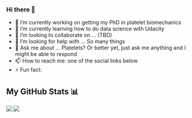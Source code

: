 ### Hi there 👋

- 🔭 I’m currently working on getting my PhD in platelet biomechanics
- 🌱 I’m currently learning how to do data science with Udacity
- 👯 I’m looking to collaborate on ... (TBD)
- 🤔 I’m looking for help with ... So many things
- 💬 Ask me about ... Platelets? Or better yet, just ask me anything and I might be able to respond
- 📫 How to reach me: one of the social links below
- ⚡ Fun fact: 

## My GitHub Stats 📊
<a href="https://github.com/anuraghazra/github-readme-stats">
  <img align="left" src="https://github-readme-stats.vercel.app/api?username=kynnemall&count_private=true&show_icons=true&theme=radical" />
</a>
<a href="https://github.com/anuraghazra/convoychat">
  <img align="center" src="https://github-readme-stats.vercel.app/api/top-langs/?username=kynnemall" />
</a>

<!--
<img align="left" width="22px" src="https://raw.githubusercontent.com/iconic/open-iconic/master/svg/globe.svg" href= "https://github.com/kynnemall">
<img align="left" width="22px" src="https://cdn.jsdelivr.net/npm/simple-icons@v3/icons/twitter.svg" href="https://twitter.com/martinplatelet"/>
<img align="left" width="22px" src="https://cdn.jsdelivr.net/npm/simple-icons@v3/icons/linkedin.svg" href= "https://www.linkedin.com/in/martin-kenny-3ab42853/"/>
-->
